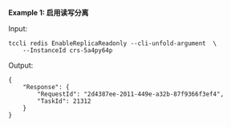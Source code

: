 **Example 1: 启用读写分离**



Input: 

```
tccli redis EnableReplicaReadonly --cli-unfold-argument  \
    --InstanceId crs-5a4py64p
```

Output: 
```
{
    "Response": {
        "RequestId": "2d4387ee-2011-449e-a32b-87f9366f3ef4",
        "TaskId": 21312
    }
}
```

